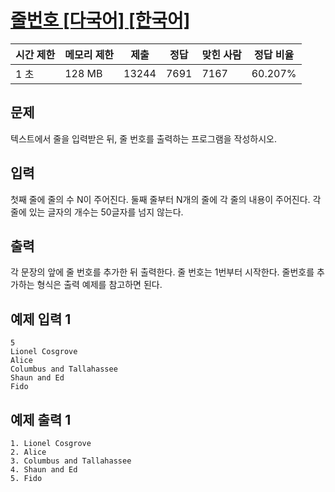 

# [줄번호 [다국어] [한국어]](https://www.acmicpc.net/problem/4470)

| 시간 제한 | 메모리 제한 | 제출 | 정답 | 맞힌 사람 | 정답 비율 |
| --- | --- | --- | --- | --- | --- |
| 1 초 | 128 MB | 13244 | 7691 | 7167 | 60.207% |

## 문제

텍스트에서 줄을 입력받은 뒤, 줄 번호를 출력하는 프로그램을 작성하시오.

## 입력

첫째 줄에 줄의 수 N이 주어진다. 둘째 줄부터 N개의 줄에 각 줄의 내용이 주어진다. 각 줄에 있는 글자의 개수는 50글자를 넘지 않는다.

## 출력

각 문장의 앞에 줄 번호를 추가한 뒤 출력한다. 줄 번호는 1번부터 시작한다. 줄번호를 추가하는 형식은 출력 예제를 참고하면 된다.

## 예제 입력 1

```
5
Lionel Cosgrove
Alice
Columbus and Tallahassee
Shaun and Ed
Fido

```

## 예제 출력 1

```
1. Lionel Cosgrove
2. Alice
3. Columbus and Tallahassee
4. Shaun and Ed
5. Fido
```
